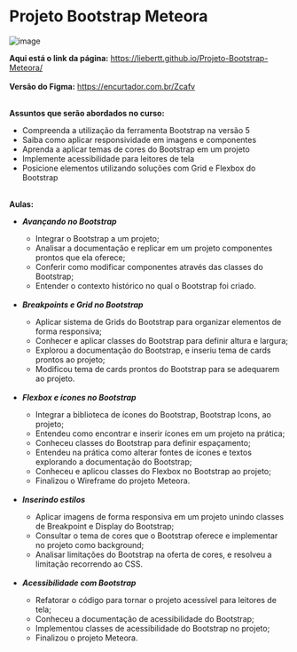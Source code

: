# Projeto Bootstrap Meteora
![image](https://github.com/Liebertt/Projeto-Bootstrap-Meteora/assets/105327109/7a93da40-be34-4d85-9d0b-290ce7aa6e07)


<b>Aqui está o link da página:</b>
https://liebertt.github.io/Projeto-Bootstrap-Meteora/
<br>
<br>
<b>Versão do Figma:</b>
https://encurtador.com.br/Zcafv

<br>
<b>Assuntos que serão abordados no curso: </b>

<ul>
  <li>Compreenda a utilização da ferramenta Bootstrap na versão 5</li>
  <li>Saiba como aplicar responsividade em imagens e componentes</li>
  <li>Aprenda a aplicar temas de cores do Bootstrap em um projeto</li>
  <li>Implemente acessibilidade para leitores de tela</li>
  <li>Posicione elementos utilizando soluções com Grid e Flexbox do Bootstrap</li>
</ul>

<br>
<b>Aulas: </b>
<ul>
  <li><b><i>Avançando no Bootstrap</i></b></li>
  <ul>
  <li>Integrar o Bootstrap a um projeto;</li>
  <li>Analisar a documentação e replicar em um projeto componentes prontos que ela oferece;</li>
  <li>Conferir como modificar componentes através das classes do Bootstrap;</li>
  <li>Entender o contexto histórico no qual o Bootstrap foi criado.</li>
  </ul>
  <br>
  <li><b><i>Breakpoints e Grid no Bootstrap</i></b></li>
  <ul>
  <li>Aplicar sistema de Grids do Bootstrap para organizar elementos de forma responsiva;</li>
  <li>Conhecer e aplicar classes do Bootstrap para definir altura e largura;</li>
  <li>Explorou a documentação do Bootstrap, e inseriu tema de cards prontos ao projeto;</li>
  <li>Modificou tema de cards prontos do Bootstrap para se adequarem ao projeto.</li>
  </ul>
  <br>
  <li><b><i>Flexbox e ícones no Bootstrap</i></b></li>
  <ul>
  <li>Integrar a biblioteca de ícones do Bootstrap, Bootstrap Icons, ao projeto;</li>
  <li>Entendeu como encontrar e inserir ícones em um projeto na prática;</li>
  <li>Conheceu classes do Bootstrap para definir espaçamento;</li>
  <li>Entendeu na prática como alterar fontes de ícones e textos explorando a documentação do Bootstrap;</li>
  <li>Conheceu e aplicou classes do Flexbox no Bootstrap ao projeto;</li>
  <li>Finalizou o Wireframe do projeto Meteora.</li>
  </ul>
  <br>
  <li><b><i>Inserindo estilos</i></b></li>
  <ul>
  <li>Aplicar imagens de forma responsiva em um projeto unindo classes de Breakpoint e Display do Bootstrap;</li>
  <li>Consultar o tema de cores que o Bootstrap oferece e implementar no projeto como background;</li>
  <li>Analisar limitações do Bootstrap na oferta de cores, e resolveu a limitação recorrendo ao CSS.</li>
  </ul>
  <br>
  <li><b><i>Acessibilidade com Bootstrap</i></b></li>
  <ul>
  <li>Refatorar o código para tornar o projeto acessível para leitores de tela;</li>
  <li>Conheceu a documentação de acessibilidade do Bootstrap;</li>
  <li>Implementou classes de acessibilidade do Bootstrap no projeto;</li>
  <li>Finalizou o projeto Meteora.</li>
  </ul>
</ul>

